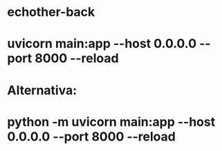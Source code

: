 # echother-back
# uvicorn main:app --host 0.0.0.0 --port 8000 --reload
# Alternativa:
# python -m uvicorn main:app --host 0.0.0.0 --port 8000 --reload
